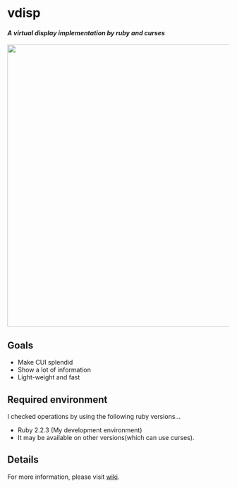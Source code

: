 # vdisp
#### *A virtual display implementation by ruby and curses*

<a href='https://i.gyazo.com/fbd5db8826c83cfe0b2b2263eb28ba07.png'>
  <img src='https://i.gyazo.com/fbd5db8826c83cfe0b2b2263eb28ba07.png' width='640' />
</a>

## Goals

- Make CUI splendid
- Show a lot of information
- Light-weight and fast

## Required environment
I checked operations by using the following ruby versions...

- Ruby 2.2.3 (My development environment)
- It may be available on other versions(which can use curses).

## Details

For more information, please visit [wiki](https://github.com/rk0der/vdisp/wiki).
